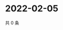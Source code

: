 # 2022-02-05

共 0 条

<!-- BEGIN WEIBO -->
<!-- 最后更新时间 Sat Feb 05 2022 01:07:08 GMT+0800 (China Standard Time) -->

<!-- END WEIBO -->
